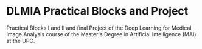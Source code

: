 # DLMIA Practical Blocks and Project   

Practical Blocks I and II and final Project of the Deep Learning for Medical Image Analysis course of the Master's Degree in Artificial Intelligence (MAI) at the UPC. 
